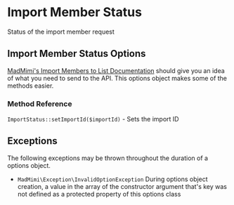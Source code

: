 # Import Member Status

Status of the import member request

## Import Member Status Options

[MadMimi's Import Members to List Documentation](https://madmimi.com/developer/lists) should give you an idea
of what you need to send to the API.  This options object makes some of the methods easier.

### Method Reference

`ImportStatus::setImportId($importId)` - Sets the import ID

## Exceptions

The following exceptions may be thrown throughout the duration of a options object.

- `MadMimi\Exception\InvalidOptionException` During options object creation, a value in the array of the constructor argument that's key was not defined as a protected property of this options class
